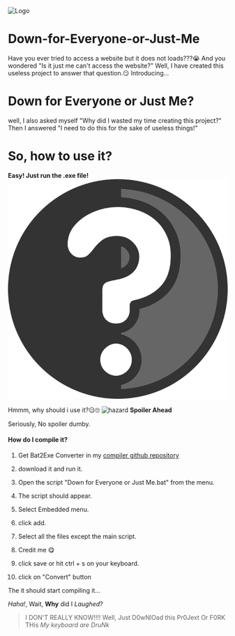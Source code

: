 ![Logo](https://github.com/TheGamerz29/Down-for-Everyone-or-Just-Me/blob/main/logo/DFJM.ico)
# Down-for-Everyone-or-Just-Me
Have you ever tried to access a website but it does not loads???😭
And you wondered "Is it just me can't access the website?"
Well, I have created this useless project to answer that question.😏
Introducing...
# Down for Everyone or Just Me?
well, I also asked myself "Why did I wasted my time creating this project?"
Then I answered "I need to do this for the sake of useless things!"
# So, how to use it?
**Easy! Just run the .exe file!**
![Question](https://github.com/TheGamerz29/Down-for-Everyone-or-Just-Me/blob/main/logo/Gitlog.png)

Hmmm, why should i use it?😑🙄
![hazard](https://github.com/ytisf/theZoo/raw/gh-pages/MalDB-Logo-Thumb.png)
**Spoiler Ahead**

Seriously, No spoiler dumby.
#### How do I compile it?
1. Get Bat2Exe Converter in my [compiler github repository](https://github.com/TheGamerz29/Compiler)

2. download it and run it.

3. Open the script "Down for Everyone or Just Me.bat" from the menu.

4. The script should appear.

5. Select Embedded menu.

6. click add.

7. Select all the files except the main script.

8. Credit me 😋

9. click save or hit ctrl + s on your keyboard.

10. click on "Convert" button

The it should start compiling it...

*Haha!*, Wait, **Why** did I *Laughed*?
> I DON'T REALLY KNOW!!!!
Well, Just D0wNlOad this Pr0Jext Or F0RK THis *My keyboard are DruNk*
